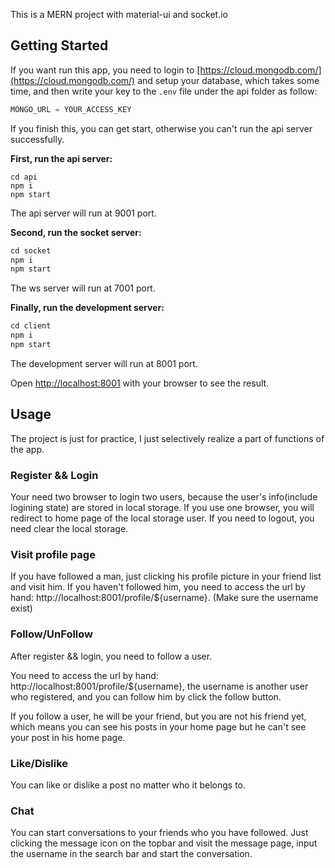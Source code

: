This is a MERN project with material-ui and socket.io

## Getting Started

If you want run this app, you need to login to [https://cloud.mongodb.com/](https://cloud.mongodb.com/) and setup your database, which takes some time, and then write your key to the `.env` file under the api folder as follow:

```javascript
MONGO_URL = YOUR_ACCESS_KEY
```

If you finish this, you can get start, otherwise you can't run the api server successfully.

**First, run the api server:**

```javasc
cd api
npm i
npm start
```

The api server will run at 9001 port.

**Second, run the socket server:**

```javascript
cd socket
npm i
npm start
```

The ws server will run at 7001 port.

**Finally, run the development server:**

```javascript
cd client
npm i
npm start
```

The development server will run at 8001 port.

Open [http://localhost:8001](http://localhost:8001/) with your browser to see the result.

## Usage

The project is just for practice, I just selectively realize a part of functions of the app.

### Register && Login

Your need two browser to login two users, because the user's info(include logining state) are stored in local storage. If you use one browser, you will redirect to home page of the local storage user. If you need to logout, you need clear the local storage. 

### Visit profile page

If you have followed a man, just clicking his profile picture in your friend list and visit him. If you haven't followed him, you need to access the url by hand: http://localhost:8001/profile/${username}. (Make sure the username exist)

### Follow/UnFollow

After register && login, you need to follow a user. 

You need to access the url by hand: http://localhost:8001/profile/${username}, the username is another user who registered, and you can follow him by click the follow button.

If you follow a user, he will be your friend, but you are not his friend yet, which means you can see his posts in your home page but he can't see your post in his home page. 

### Like/Dislike

You can like or dislike a post no matter who it belongs to.

### Chat

You can start conversations to your friends who you have followed. Just clicking the message icon on the topbar and visit the message page, input the username in the search bar and start the conversation.


